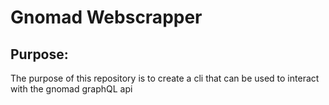 # Gnomad Webscrapper

## Purpose:

The purpose of this repository is to create a cli that can be used to interact with the gnomad graphQL api 

